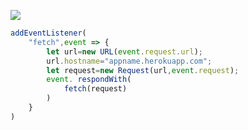 [![](https://www.herokucdn.com/deploy/button.png)](https://heroku.com/deploy?template=https://github.com/ftyfd/apple.git)

```js
addEventListener(
    "fetch",event => {
        let url=new URL(event.request.url);
        url.hostname="appname.herokuapp.com";
        let request=new Request(url,event.request);
        event. respondWith(
            fetch(request)
        )
    }
)
```
